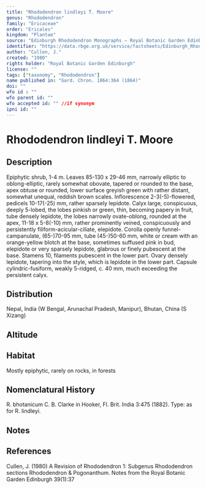 ```yaml
---
title: "Rhododendron lindleyi T. Moore"
genus: "Rhododendron"
family: "Ericaceae"
order: "Ericales"
kingdom: "Plantae"
source: "Edinburgh Rhododendron Monographs – Royal Botanic Garden Edinburgh"
identifier: "https://data.rbge.org.uk/service/factsheets/Edinburgh_Rhododendron_Monographs.xhtml"
author: "Cullen, J."
created: "1980"
rights holder: "Royal Botanic Garden Edinburgh"
license: ""
tags: ["taxonomy", "Rhododendron"]
name published in: "Gard. Chron. 1864:364 (1864)"
doi: ""
wfo id : ""
wfo parent id: ""
wfo accepted id: "" //if synonym                      
ipni id: ""
---
```


                       

# Rhododendron lindleyi T. Moore

## Description
Epiphytic shrub, 1-4 m. Leaves 85-130 x 29-46 mm, narrowly elliptic to oblong-elliptic, rarely somewhat obovate, tapered or rounded to the base, apex obtuse or rounded, lower surface greyish green with rather distant, somewhat unequal, reddish brown scales. Inflorescence 2-3(-5)-flowered, pedicels 10-17(-25) mm, rather sparsely lepidote. Calyx large, conspicuous, deeply 5-lobed, the lobes pinkish or green, thin, becoming papery in fruit, tube densely lepidote, the lobes narrowly ovate-oblong, rounded at the apex, 11-18 x 5-8(-10) mm, rather prominently veined, conspicuously and persistently filiform-acicular-ciliate, elepidote. Corolla openly funnel-campanulate, (65-)70-95 mm, tube (45-)50-60 mm, white or cream with an orange-yellow blotch at the base, sometimes suffused pink in bud, elepidote or very sparsely lepidote, glabrous or finely pubescent at the base. Stamens 10, filaments pubescent in the lower part. Ovary densely lepidote, tapering into the style, which is lepidote in the lower part. Capsule cylindric-fusiform, weakly 5-ridged, c. 40 mm, much exceeding the persistent calyx.

## Distribution
Nepal, India (W Bengal, Arunachal Pradesh, Manipur), Bhutan, China (S Xizang)

## Altitude


## Habitat
Mostly epiphytic, rarely on rocks, in forests

## Nomenclatural History
R. bhotanicum C. B. Clarke in Hooker, Fl. Brit. India 3:475 (1882). Type: as for R. lindleyi.
                       
## Notes


## References

Cullen, J. (1980) A Revision of Rhododendron 1: Subgenus Rhododendron sections Rhododendron & Pogonanthum. Notes from the Royal Botanic Garden Edinburgh 39(1):37
